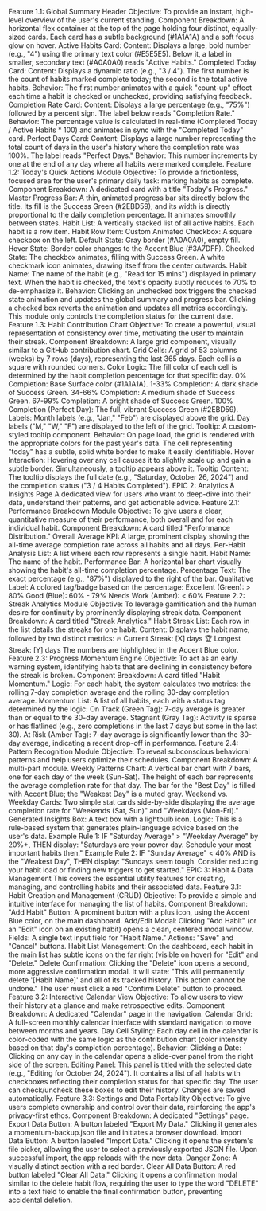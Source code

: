 Feature 1.1: Global Summary Header
Objective: To provide an instant, high-level overview of the user's current standing.
Component Breakdown: A horizontal flex container at the top of the page holding four distinct, equally-sized cards. Each card has a subtle background (#1A1A1A) and a soft focus glow on hover.
Active Habits Card:
Content: Displays a large, bold number (e.g., "4") using the primary text color (#E5E5E5). Below it, a label in smaller, secondary text (#A0A0A0) reads "Active Habits."
Completed Today Card:
Content: Displays a dynamic ratio (e.g., "3 / 4"). The first number is the count of habits marked complete today; the second is the total active habits.
Behavior: The first number animates with a quick "count-up" effect each time a habit is checked or unchecked, providing satisfying feedback.
Completion Rate Card:
Content: Displays a large percentage (e.g., "75%") followed by a percent sign. The label below reads "Completion Rate."
Behavior: The percentage value is calculated in real-time (Completed Today / Active Habits \* 100) and animates in sync with the "Completed Today" card.
Perfect Days Card:
Content: Displays a large number representing the total count of days in the user's history where the completion rate was 100%. The label reads "Perfect Days."
Behavior: This number increments by one at the end of any day where all habits were marked complete.
Feature 1.2: Today's Quick Actions Module
Objective: To provide a frictionless, focused area for the user's primary daily task: marking habits as complete.
Component Breakdown: A dedicated card with a title "Today's Progress."
Master Progress Bar: A thin, animated progress bar sits directly below the title. Its fill is the Success Green (#2EBD59), and its width is directly proportional to the daily completion percentage. It animates smoothly between states.
Habit List: A vertically stacked list of all active habits. Each habit is a row item.
Habit Row Item:
Custom Animated Checkbox: A square checkbox on the left.
Default State: Gray border (#A0A0A0), empty fill.
Hover State: Border color changes to the Accent Blue (#3A7DFF).
Checked State: The checkbox animates, filling with Success Green. A white checkmark icon animates, drawing itself from the center outwards.
Habit Name: The name of the habit (e.g., "Read for 15 mins") displayed in primary text. When the habit is checked, the text's opacity subtly reduces to 70% to de-emphasize it.
Behavior:
Clicking an unchecked box triggers the checked state animation and updates the global summary and progress bar.
Clicking a checked box reverts the animation and updates all metrics accordingly.
This module only controls the completion status for the current date.
Feature 1.3: Habit Contribution Chart
Objective: To create a powerful, visual representation of consistency over time, motivating the user to maintain their streak.
Component Breakdown: A large grid component, visually similar to a GitHub contribution chart.
Grid Cells: A grid of 53 columns (weeks) by 7 rows (days), representing the last 365 days. Each cell is a square with rounded corners.
Color Logic: The fill color of each cell is determined by the habit completion percentage for that specific day.
0% Completion: Base Surface color (#1A1A1A).
1-33% Completion: A dark shade of Success Green.
34-66% Completion: A medium shade of Success Green.
67-99% Completion: A bright shade of Success Green.
100% Completion (Perfect Day): The full, vibrant Success Green (#2EBD59).
Labels: Month labels (e.g., "Jan," "Feb") are displayed above the grid. Day labels ("M," "W," "F") are displayed to the left of the grid.
Tooltip: A custom-styled tooltip component.
Behavior:
On page load, the grid is rendered with the appropriate colors for the past year's data.
The cell representing "today" has a subtle, solid white border to make it easily identifiable.
Hover Interaction: Hovering over any cell causes it to slightly scale up and gain a subtle border. Simultaneously, a tooltip appears above it.
Tooltip Content: The tooltip displays the full date (e.g., "Saturday, October 26, 2024") and the completion status ("3 / 4 Habits Completed").
EPIC 2: Analytics & Insights Page
A dedicated view for users who want to deep-dive into their data, understand their patterns, and get actionable advice.
Feature 2.1: Performance Breakdown Module
Objective: To give users a clear, quantitative measure of their performance, both overall and for each individual habit.
Component Breakdown: A card titled "Performance Distribution."
Overall Average KPI: A large, prominent display showing the all-time average completion rate across all habits and all days.
Per-Habit Analysis List: A list where each row represents a single habit.
Habit Name: The name of the habit.
Performance Bar: A horizontal bar chart visually showing the habit's all-time completion percentage.
Percentage Text: The exact percentage (e.g., "87%") displayed to the right of the bar.
Qualitative Label: A colored tag/badge based on the percentage:
Excellent (Green): > 80%
Good (Blue): 60% - 79%
Needs Work (Amber): < 60%
Feature 2.2: Streak Analytics Module
Objective: To leverage gamification and the human desire for continuity by prominently displaying streak data.
Component Breakdown: A card titled "Streak Analytics."
Habit Streak List: Each row in the list details the streaks for one habit.
Content: Displays the habit name, followed by two distinct metrics:
🔥 Current Streak: [X] days
🏆 Longest Streak: [Y] days
The numbers are highlighted in the Accent Blue color.
Feature 2.3: Progress Momentum Engine
Objective: To act as an early warning system, identifying habits that are declining in consistency before the streak is broken.
Component Breakdown: A card titled "Habit Momentum."
Logic: For each habit, the system calculates two metrics: the rolling 7-day completion average and the rolling 30-day completion average.
Momentum List: A list of all habits, each with a status tag determined by the logic:
On Track (Green Tag): 7-day average is greater than or equal to the 30-day average.
Stagnant (Gray Tag): Activity is sparse or has flatlined (e.g., zero completions in the last 7 days but some in the last 30).
At Risk (Amber Tag): 7-day average is significantly lower than the 30-day average, indicating a recent drop-off in performance.
Feature 2.4: Pattern Recognition Module
Objective: To reveal subconscious behavioral patterns and help users optimize their schedules.
Component Breakdown: A multi-part module.
Weekly Patterns Chart: A vertical bar chart with 7 bars, one for each day of the week (Sun-Sat). The height of each bar represents the average completion rate for that day. The bar for the "Best Day" is filled with Accent Blue; the "Weakest Day" is a muted gray.
Weekend vs. Weekday Cards: Two simple stat cards side-by-side displaying the average completion rate for "Weekends (Sat, Sun)" and "Weekdays (Mon-Fri)."
Generated Insights Box: A text box with a lightbulb icon.
Logic: This is a rule-based system that generates plain-language advice based on the user's data.
Example Rule 1: IF "Saturday Average" > "Weekday Average" by 20%+, THEN display: "Saturdays are your power day. Schedule your most important habits then."
Example Rule 2: IF "Sunday Average" < 40% AND is the "Weakest Day", THEN display: "Sundays seem tough. Consider reducing your habit load or finding new triggers to get started."
EPIC 3: Habit & Data Management
This covers the essential utility features for creating, managing, and controlling habits and their associated data.
Feature 3.1: Habit Creation and Management (CRUD)
Objective: To provide a simple and intuitive interface for managing the list of habits.
Component Breakdown:
"Add Habit" Button: A prominent button with a plus icon, using the Accent Blue color, on the main dashboard.
Add/Edit Modal: Clicking "Add Habit" (or an "Edit" icon on an existing habit) opens a clean, centered modal window.
Fields: A single text input field for "Habit Name."
Actions: "Save" and "Cancel" buttons.
Habit List Management: On the dashboard, each habit in the main list has subtle icons on the far right (visible on hover) for "Edit" and "Delete."
Delete Confirmation: Clicking the "Delete" icon opens a second, more aggressive confirmation modal. It will state: "This will permanently delete '[Habit Name]' and all of its tracked history. This action cannot be undone." The user must click a red "Confirm Delete" button to proceed.
Feature 3.2: Interactive Calendar View
Objective: To allow users to view their history at a glance and make retrospective edits.
Component Breakdown: A dedicated "Calendar" page in the navigation.
Calendar Grid: A full-screen monthly calendar interface with standard navigation to move between months and years.
Day Cell Styling: Each day cell in the calendar is color-coded with the same logic as the contribution chart (color intensity based on that day's completion percentage).
Behavior:
Clicking a Date: Clicking on any day in the calendar opens a slide-over panel from the right side of the screen.
Editing Panel: This panel is titled with the selected date (e.g., "Editing for October 24, 2024"). It contains a list of all habits with checkboxes reflecting their completion status for that specific day. The user can check/uncheck these boxes to edit their history. Changes are saved automatically.
Feature 3.3: Settings and Data Portability
Objective: To give users complete ownership and control over their data, reinforcing the app's privacy-first ethos.
Component Breakdown: A dedicated "Settings" page.
Export Data Button: A button labeled "Export My Data." Clicking it generates a momentum-backup.json file and initiates a browser download.
Import Data Button: A button labeled "Import Data." Clicking it opens the system's file picker, allowing the user to select a previously exported JSON file. Upon successful import, the app reloads with the new data.
Danger Zone: A visually distinct section with a red border.
Clear All Data Button: A red button labeled "Clear All Data." Clicking it opens a confirmation modal similar to the delete habit flow, requiring the user to type the word "DELETE" into a text field to enable the final confirmation button, preventing accidental deletion.

